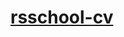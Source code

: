 # [rsschool-cv](https://github.com/Dead-in-side/rsschool-cv/blob/49dd3616abc396bc09a1db543458211ebad2a73c/cv.md)
